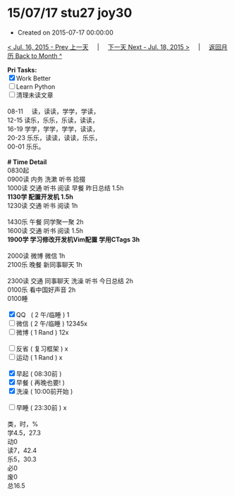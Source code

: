 # 15/07/17 stu27 joy30

- Created on 2015-07-17 00:00:00

[< Jul. 16, 2015 - Prev 上一天](_archived/lifelogs/2015/07/d16.md) &nbsp; &nbsp; | &nbsp; &nbsp; [下一天 Next - Jul. 18, 2015 >](_archived/lifelogs/2015/07/d18.md) &nbsp; &nbsp; |  &nbsp; &nbsp; [返回月历 Back to Month ^](_archived/lifelogs/2015/07/index.md)
<br/><div><b>Pri Tasks:</b></div><div><input checked="true" type="checkbox"/>Work Better</div><div><input type="checkbox"/>Learn Python</div><div><input type="checkbox"/>清理未读文章</div><div><br/></div><div>08-11     读，读读，学学，学读，</div><div>12-15 读乐，乐乐，乐读，读读，</div><div>16-19 学学，学学，学学，读读，</div><div>20-23 乐乐，读读，读读，乐乐，</div><div>00-01 乐乐。</div><div><br/></div><div><b># Time Detail</b></div><div>0830起</div><div>0900读 内务 洗漱 听书 拾掇</div><div>1000读 交通 听书 阅读 早餐 昨日总结 1.5h</div><div><b>1130学 配置开发机 1.5h</b></div><div>1230读 交通 听书 阅读 1h</div><div><br/></div><div>1430乐 午餐 同学聚一聚 2h</div><div>1600读 交通 听书 阅读 1.5h</div><div><b>1900学 学习修改开发机Vim配置 学用CTags 3h</b></div><div><br/></div><div>2000读 微博 微信 1h</div><div>2100乐 晚餐 新同事聊天 1h</div><div><br/></div><div>2300读 交通 同事聊天 洗澡 听书 今日总结 2h</div><div>0100乐 看中国好声音 2h</div><div>0100睡</div><div><br/></div><div><input checked="true" type="checkbox"/>QQ   ( 2 午/临睡 ) 1</div><div><input type="checkbox"/>微信 ( 2 午/临睡 ) 12345x</div><div><input type="checkbox"/>微博 ( 1 Rand ) 12x</div><div><br/></div><div><input type="checkbox"/>反省 ( 复习框架 ) x</div><div><input type="checkbox"/>运动 ( 1 Rand ) x</div><div><br/></div><div><input checked="true" type="checkbox"/>早起 ( 08:30前 )</div><div><input checked="true" type="checkbox"/>早餐 ( 再晚也要! )</div><div><input checked="true" type="checkbox"/>洗澡 ( 10:00前开始 )</div><div><br/></div><div><input type="checkbox"/>早睡 ( 23:30前 ) x</div><div><br/></div><div>类，时，%</div><div>学4.5，27.3</div><div>动0</div><div>读7，42.4</div><div>乐5，30.3</div><div>必0</div><div>废0</div><div>总16.5</div>
